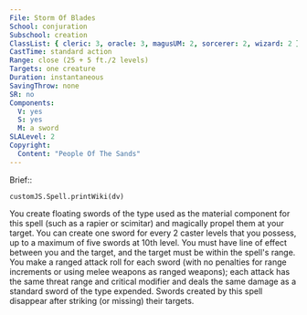```yaml
---
File: Storm Of Blades
School: conjuration
Subschool: creation
ClassList: { cleric: 3, oracle: 3, magusUM: 2, sorcerer: 2, wizard: 2 }
CastTime: standard action
Range: close (25 + 5 ft./2 levels)
Targets: one creature
Duration: instantaneous
SavingThrow: none
SR: no
Components:
  V: yes
  S: yes
  M: a sword
SLALevel: 2
Copyright:
  Content: "People Of The Sands"
---
```

Brief:: 

```dataviewjs
customJS.Spell.printWiki(dv)
```

You create floating swords of the type used as the material component for this spell (such as a rapier or scimitar) and magically propel them at your target. You can create one sword for every 2 caster levels that you possess, up to a maximum of five swords at 10th level. You must have line of effect between you and the target, and the target must be within the spell's range. You make a ranged attack roll for each sword (with no penalties for range increments or using melee weapons as ranged weapons); each attack has the same threat range and critical modifier and deals the same damage as a standard sword of the type expended. Swords created by this spell disappear after striking (or missing) their targets.
